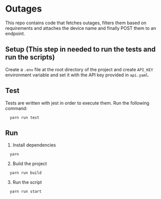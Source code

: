 # Outages

This repo contains code that fetches outages, filters them based on requirements and attaches the device name and finally POST them to an endpoint.

## Setup (This step in needed to run the tests and run the scripts)

Create a `.env` file at the root directory of the project and create `API_KEY` environment variable and set it with the API key provided in `api.yaml`.


## Test

Tests are written with jest in order to execute them. Run the following command:

```
  yarn run test
```

## Run

1. Install dependencies

```
  yarn 
```

2. Build the project

```
  yarn run build
```

3. Run the script

```
  yarn run start
```
